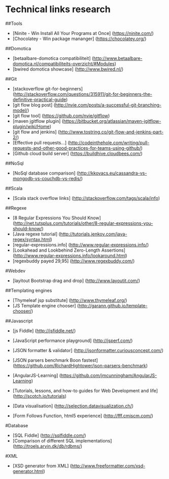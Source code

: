 Technical links research
==========

##Tools
* [Ninite - Win Install All Your Programs at Once] (https://ninite.com/)
* [Chocolatey - Win package mananger] (https://chocolatey.org/)

##Domotica
* [betaalbare-domotica compatibiliteit] (http://www.betaalbare-domotica.nl/compatibiliteits-overzicht/#Modules)
* [bwired domotica showcase] (http://www.bwired.nl/)

##Git
* [stackoverflow git-for-beginners] (http://stackoverflow.com/questions/315911/git-for-beginners-the-definitive-practical-guide)
* [git flow blog post] (http://nvie.com/posts/a-successful-git-branching-model/)
* [git flow tool] (https://github.com/nvie/gitflow)
* [maven jgitflow plugin] (https://bitbucket.org/atlassian/maven-jgitflow-plugin/wiki/Home)
* [git flow and jenkins] (http://www.tostring.co/git-flow-and-jenkins-part-2/)
* [Effective pull requests...] (http://codeinthehole.com/writing/pull-requests-and-other-good-practices-for-teams-using-github/)
* [Github cloud build server] (https://buildhive.cloudbees.com/)

##NoSql
* [NoSql database comparison] (http://kkovacs.eu/cassandra-vs-mongodb-vs-couchdb-vs-redis/)

##Scala
* [Scala stack overflow links] (http://stackoverflow.com/tags/scala/info)

##Regexe
* [8 Regular Expressions You Should Know] (http://net.tutsplus.com/tutorials/other/8-regular-expressions-you-should-know/)
* [Java regexe tutorial] (http://tutorials.jenkov.com/java-regex/syntax.html)
* [regular-expressions.info] (http://www.regular-expressions.info/)
* [Lookahead and Lookbehind Zero-Length Assertions] (http://www.regular-expressions.info/lookaround.html)
* [regexbuddy payed 29,95] (http://www.regexbuddy.com/)

#Webdev

* [layitout Bootstrap drag and drop] (http://www.layoutit.com/)

##Templating engines
* [Thymeleaf jsp substitute] (http://www.thymeleaf.org/)
* [JS Template engine chooser] (http://garann.github.io/template-chooser/)

##Javascript
* [js Fiddle] (http://jsfiddle.net/)
* [JavaScript performance playground] (http://jsperf.com/)
* [JSON formatter & validator] (http://jsonformatter.curiousconcept.com/)
* [JSON parsers benchmark Boon fastest] (https://github.com/RichardHightower/json-parsers-benchmark)
* [AngularJS-Learning] (https://github.com/jmcunningham/AngularJS-Learning)
* [Tutorials, lessons, and how-to guides for Web Development and life] (http://scotch.io/tutorials)

* [Data visualisation] (http://selection.datavisualization.ch/)
* [Form Follows Function, html5 experience] (http://fff.cmiscm.com/)

#Database
* [SQL Fiddle] (http://sqlfiddle.com/)
* [Comparison of different SQL implementations] (http://troels.arvin.dk/db/rdbms/)

#XML
* [XSD generator from XML] (http://www.freeformatter.com/xsd-generator.html)
